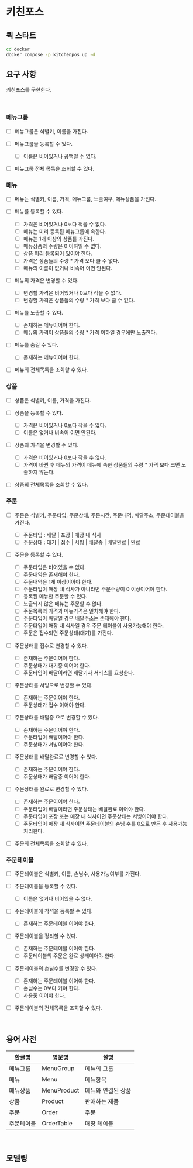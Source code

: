 # 키친포스

## 퀵 스타트

```sh
cd docker
docker compose -p kitchenpos up -d
```

## 요구 사항
키친포스를 구현한다.

<br>

### 메뉴그룹
- [ ] 메뉴그룹은 식별키, 이름을 가진다.
- [ ] 메뉴그룹을 등록할 수 있다.
  - [ ] 이름은 비어있거나 공백일 수 없다.
- [ ] 메뉴그룹 전체 목록을 조회할 수 있다.


### 메뉴
- [ ] 메뉴는 식별키, 이름, 가격, 메뉴그룹, 노출여부, 메뉴상품을 가진다.
- [ ] 메뉴를 등록할 수 있다.
  - [ ] 가격은 비어있거나 0보다 적을 수 없다.
  - [ ] 메뉴는 미리 등록된 메뉴그룹에 속한다.
  - [ ] 메뉴는 1개 이상의 상품를 가진다.
  - [ ] 메뉴상품의 수량은 0 이하일 수 없다.
  - [ ] 상품 미리 등록되어 있어야 한다.
  - [ ] 가격은 상품들의 수량 * 가격 보다 클 수 없다.
  - [ ] 메뉴의 이름이 없거나 비속어 이면 안된다.
- [ ] 메뉴의 가격은 변경할 수 있다.
  - [ ] 변경할 가격은 비어있거나 0보다 적을 수 없다.
  - [ ] 변경할 가격은 상품들의 수량 * 가격 보다 클 수 없다.
- [ ] 메뉴를 노출할 수 있다.
  - [ ] 존재하는 메뉴이어야 한다.
  - [ ] 메뉴의 가격이 상품들의 수량 * 가격 이하일 경우에만 노출한다.
- [ ] 메뉴를 숨길 수 있다.
  - [ ] 존재하는 메뉴이어야 한다.
- [ ] 메뉴의 전체목록을 조회할 수 있다.


### 상품
- [ ] 상품은 식별키, 이름, 가격을 가진다.
- [ ] 상품을 등록할 수 있다.
  - [ ] 가격은 비어있거나 0보다 작을 수 없다.
  - [ ] 이름은 없거나 비속어 이면 안된다.
- [ ] 상품의 가격을 변경할 수 있다.
  - [ ] 가격은 비어있거나 0보다 작을 수 없다.
  - [ ] 가격이 바뀐 후 메뉴의 가격이 메뉴에 속한 상품들의 수량 * 가격 보다 크면 노출하지 않는다.
- [ ] 상품의 전체목록을 조회할 수 있다.


### 주문
- [ ] 주문은 식별키, 주문타입, 주문상태, 주문시간, 주문내역, 배달주소, 주문테이블을 가진다.
  - [ ] 주문타입 : 배달 | 포장 | 매장 내 식사
  - [ ] 주문상태 : 대기 | 접수 | 서빙 | 배달중 | 배달완료 | 완료
- [ ] 주문을 등록할 수 있다.
  - [ ] 주문타입은 비어있을 수 없다.
  - [ ] 주문내역은 존재해야 한다.
  - [ ] 주문내역은 1개 이상이어야 한다.
  - [ ] 주문타입이 매장 내 식사가 아니라면 주문수량이 0 이상이어야 한다.
  - [ ] 등록된 메뉴만 주문할 수 있다.
  - [ ] 노출되지 않은 메뉴는 주문할 수 없다.
  - [ ] 주문목록의 가격과 메뉴가격은 일치해야 한다.
  - [ ] 주문타입이 배달일 경우 배달주소는 존재해야 한다.
  - [ ] 주문타입이 매장 내 식사일 경우 주문 테이블이 사용가능해야 한다.
  - [ ] 주문은 접수되면 주문상태(대기)를 가진다.
- [ ] 주문상태를 접수로 변경할 수 있다.
  - [ ] 존재하는 주문이어야 한다.
  - [ ] 주문상태가 대기중 이어야 한다.
  - [ ] 주문타입이 배달이라면 배달기사 서비스를 요청한다.
- [ ] 주문상태를 서빙으로 변경할 수 있다.
  - [ ] 존재하는 주문이어야 한다.
  - [ ] 주문상태가 접수 이어야 한다.
- [ ] 주문상태를 배달중 으로 변경할 수 있다.
  - [ ] 존재하는 주문이어야 한다.
  - [ ] 주문타입이 배달이어야 한다.
  - [ ] 주문상태가 서빙이어야 한다.
- [ ] 주문상태를 배달완료로 변경할 수 있다.
  - [ ] 존재하는 주문이어야 한다.
  - [ ] 주문상태가 배달중 이어야 한다.
- [ ] 주문상태를 완료로 변경할 수 있다.
  - [ ] 존재하는 주문이어야 한다.
  - [ ] 주문타입이 배달이라면 주문상태는 배달완료 이어야 한다.
  - [ ] 주문타입이 포장 또는 매장 내 식사이면 주문상태는 서빙이어야 한다.
  - [ ] 주문타입이 매장 내 식사이면 주문테이블의 손님 수를 0으로 만든 후 사용가능 처리한다.
- [ ] 주문의 전체목록을 조회할 수 있다.


### 주문테이블
- [ ] 주문테이블은 식별키, 이름, 손님수, 사용가능여부를 가진다.
- [ ] 주문테이블을 등록할 수 있다.
  - [ ] 이름은 없거나 비어있을 수 없다.
- [ ] 주문테이블에 착석을 등록할 수 있다.
  - [ ] 존재하는 주문테이블 이어야 한다.
- [ ] 주문테이블을 정리할 수 있다.
  - [ ] 존재하는 주문테이블 이어야 한다.
  - [ ] 주문테이블의 주문은 완료 상태이어야 한다.
- [ ] 주문테이블의 손님수를 변경할 수 있다.
  - [ ] 존재하는 주문테이블 이어야 한다.
  - [ ] 손님수는 0보다 커야 한다.
  - [ ] 사용중 이어야 한다.
- [ ] 주문테이블의 전체목록을 조회할 수 있다.


<br>


## 용어 사전

| 한글명   | 영문명         | 설명         |
|-------|-------------|------------|
| 메뉴그룹  | MenuGroup   | 메뉴의 그룹     |
| 메뉴    | Menu        | 메뉴항목       |
| 메뉴상품  | MenuProduct | 메뉴와 연결된 상품 |
| 상품    | Product     | 판매하는 제품    |
| 주문    | Order       | 주문         |
| 주문테이블 | OrderTable  | 매장 테이블     |


<br>


## 모델링
